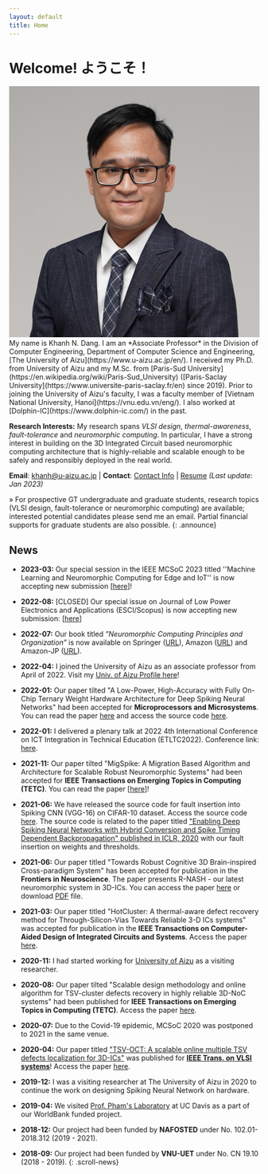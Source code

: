 ```yaml
---
layout: default
title: Home
---
```


# Welcome! ようこそ！

<img src="assets/images/Khanh_N_DANG.jpg" class="avatar" alt="Avatar" />
My name is Khanh N. Dang. I am an *Associate Professor* in the Division of Computer Engineering, Department of Computer
Science and Engineering,
[The University of Aizu](https://www.u-aizu.ac.jp/en/). I received my Ph.D. from University of
Aizu
and my M.Sc. from [Paris-Sud University](https://en.wikipedia.org/wiki/Paris-Sud_University) ([Paris-Saclay University](https://www.universite-paris-saclay.fr/en) since 2019). Prior to joining the
University
of Aizu's faculty,
I was a faculty member of [Vietnam National University, Hanoi](https://vnu.edu.vn/eng/). I also worked at [Dolphin-IC](https://www.dolphin-ic.com/) in the past.

**Research Interests:** My research spans *VLSI design*, *thermal-awareness*,
*fault-tolerance* and *neuromorphic computing*. In
particular, I have a strong interest in building on the 3D Integrated Circuit based neuromorphic computing
architecture that is highly-reliable and scalable enough to be safely and responsibly deployed in the real
world. 

**Email**: khanh@u-aizu.ac.jp \| **Contact**: [Contact Info](contact.html) \| [Resume](share/khanh_cv.pdf) *(Last update: Jan 2023)*

» For prospective GT undergraduate and graduate students, research topics (VLSI design, fault-tolerance or neuromorphic computing) are available; interested potential candidates please send me an email.  Partial financial supports for graduate students are
also possible. 
{: .announce}


## News
- **2023-03:** Our special session in the IEEE MCSoC 2023 titled ''Machine Learning and Neuromorphic Computing for Edge and IoT'' is now accepting new submission \[[here](https://mcsoc-forum.org/site/index.php/machine-learning-and-neuromorphic-computing-for-edge-and-iot/)\]!
- **2022-08:** \[CLOSED\] Our special issue on Journal of Low Power Electronics and Applications (ESCI/Scopus) is now accepting new submission: \[[here](https://www.mdpi.com/journal/jlpea/special_issues/DU85TF44GS)\]
- **2022-07:** Our book titled *"Neuromorphic Computing Principles and Organization”* is now available on Springer ([URL](https://link.springer.com/book/10.1007/978-3-030-92525-3)), Amazon ([URL](https://www.amazon.com/dp/3030925242/)) and Amazon-JP ([URL](https://www.amazon.co.jp/dp/3030925242/)).
- **2022-04:** I joined the University of Aizu as an associate professor from April of 2022. Visit my [Univ. of Aizu Profile here](https://u-aizu.ac.jp/research/faculty/detail?cd=90142&lng=en)!
- **2022-01:** Our paper tilted "A Low-Power, High-Accuracy with Fully On-Chip Ternary Weight Hardware Architecture for Deep Spiking Neural Networks" had been accepted for  **Microprocessors and Microsystems**. You can read the paper [here](../assets/shared-pubs/MICPRO-2022.pdf) and access the source code [here](https://github.com/stanleynguyen7590/TW-SNN).
- **2022-01:** I delivered a plenary talk at 2022 4th International Conference on ICT Integration in Technical Education (ETLTC2022). Conference link: [here](https://etltc-acmchap-japanconf.org/keynotes).
- **2021-11:** Our paper tilted "MigSpike: A Migration Based Algorithm and Architecture for Scalable Robust Neuromorphic Systems" had been accepted for **IEEE Transactions on Emerging Topics in Computing (TETC)**. You can read the paper [[here](../assets/shared-pubs/TETC-2021.pdf)\]!
- **2021-06:** We have released the source code for fault insertion into Spiking CNN (VGG-16) on CIFAR-10 dataset. Access the source code [here](https://github.com/khanhdang/hybrid-snn-conversion-with-faults). The source code is related to the paper titled ["Enabling Deep Spiking Neural Networks with Hybrid Conversion and Spike Timing Dependent Backpropagation" published in ICLR, 2020](https://openreview.net/forum?id=B1xSperKvH) with our fault insertion on weights and thresholds.
- **2021-06:** Our paper titled "Towards Robust Cognitive 3D Brain-inspired Cross-paradigm System" has been accepted for publication in the **Frontiers in Neuroscience**. The paper presents R-NASH - our latest neuromorphic system in 3D-ICs. You can access the paper [here](https://www.frontiersin.org/articles/10.3389/fnins.2021.690208) or download [PDF](../assets/shared-pubs/FNINS-2021.pdf) file.

- **2021-03:** Our paper titled "HotCluster: A thermal-aware defect recovery method for Through-Silicon-Vias Towards
Reliable 3-D ICs systems" was accepted for publication in the **IEEE Transactions on Computer-Aided Design of Integrated Circuits and Systems**. Access the paper [here](./share/TCAD-2021.pdf).
- **2020-11:** I had started working for [University of Aizu](http://u-aizu.ac.jp) as a visiting researcher.
- **2020-08:** Our paper tilted "Scalable design methodology and online algorithm for TSV-cluster defects recovery in highly reliable 3D-NoC systems" had been published for **IEEE Transactions on Emerging Topics in Computing (TETC)**. Access the paper [here](https://doi.org/10.1109/TETC.2017.2762407 ).
- **2020-07:** Due to the Covid-19 epidemic, MCSoC 2020 was postponed to 2021 in the same venue.
- **2020-04:** Our paper titled ["TSV-OCT: A scalable online multiple TSV defects localization for 3D-ICs"](http://khanhdang.github.io/share/TVLSI-2019.pdf ) was published for **[IEEE Trans. on VLSI systems](http://tvlsi.egr.duke.edu/)**! Access the paper [here](http://khanhdang.github.io/share/TVLSI-2019.pdf).
- **2019-12:** I was a visiting researcher at The University of Aizu in 2020 to continue the work on designing Spiking Neural Network on hardware.
- **2019-04:** We visited [Prof. Pham's Laboratory](https://www.ece.ucdavis.edu/mml/) at UC Davis as a part of our WorldBank funded project.
- **2018-12:** Our project had been funded by **NAFOSTED** under No. 102.01-2018.312 (2019 - 2021).
- **2018-09:** Our project had been funded by **VNU-UET** under No. CN 19.10 (2018 - 2019).
{: .scroll-news}
